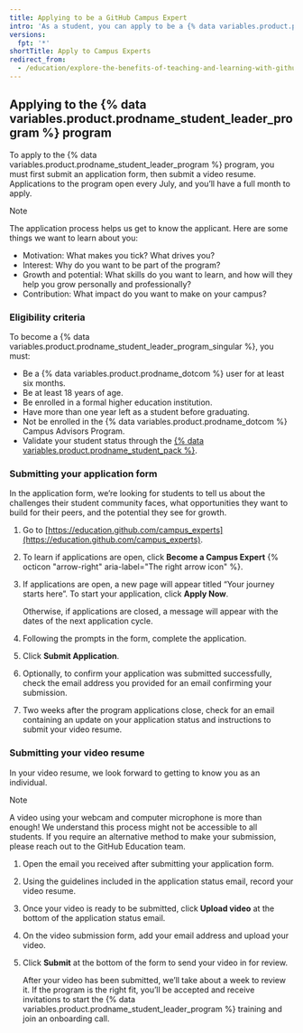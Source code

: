 ```yaml
---
title: Applying to be a GitHub Campus Expert
intro: 'As a student, you can apply to be a {% data variables.product.prodname_student_leader_program_singular %} to gain new skills and grow your college’s technical community.'
versions:
  fpt: '*'
shortTitle: Apply to Campus Experts
redirect_from:
  - /education/explore-the-benefits-of-teaching-and-learning-with-github-education/use-github-at-your-educational-institution/applying-to-be-a-github-campus-expert
---
```


## Applying to the {% data variables.product.prodname_student_leader_program %} program

To apply to the {% data variables.product.prodname_student_leader_program %} program, you must first submit an application form, then submit a video resume. Applications to the program open every July, and you’ll have a full month to apply.

> [!NOTE]
> The application process helps us get to know the applicant. Here are some things we want to learn about you:
> * Motivation: What makes you tick? What drives you?
> * Interest: Why do you want to be part of the program?
> * Growth and potential: What skills do you want to learn, and how will they help you grow personally and professionally?
> * Contribution: What impact do you want to make on your campus?

### Eligibility criteria

To become a {% data variables.product.prodname_student_leader_program_singular %}, you must:

* Be a {% data variables.product.prodname_dotcom %} user for at least six months.
* Be at least 18 years of age.
* Be enrolled in a formal higher education institution.
* Have more than one year left as a student before graduating.
* Not be enrolled in the {% data variables.product.prodname_dotcom %} Campus Advisors Program.
* Validate your student status through the [{% data variables.product.prodname_student_pack %}](https://education.github.com/pack).

### Submitting your application form

In the application form, we’re looking for students to tell us about the challenges their student community faces, what opportunities they want to build for their peers, and the potential they see for growth.
1. Go to [https://education.github.com/campus_experts](https://education.github.com/campus_experts).
1. To learn if applications are open, click **Become a Campus Expert** {% octicon "arrow-right" aria-label="The right arrow icon" %}.
1. If applications are open, a new page will appear titled “Your journey starts here”. To start your application, click **Apply Now**.

   Otherwise, if applications are closed, a message will appear with the dates of the next application cycle.
1. Following the prompts in the form, complete the application.
1. Click **Submit Application**.
1. Optionally, to confirm your application was submitted successfully, check the email address you provided for an email confirming your submission.
1. Two weeks after the program applications close, check for an email containing an update on your application status and instructions to submit your video resume.

### Submitting your video resume

In your video resume, we look forward to getting to know you as an individual.

> [!NOTE]
> A video using your webcam and computer microphone is more than enough! We understand this process might not be accessible to all students. If you require an alternative method to make your submission, please reach out to the GitHub Education team.

1. Open the email you received after submitting your application form.
1. Using the guidelines included in the application status email, record your video resume.
1. Once your video is ready to be submitted, click **Upload video** at the bottom of the application status email.
1. On the video submission form, add your email address and upload your video.
1. Click **Submit** at the bottom of the form to send your video in for review.

   After your video has been submitted, we’ll take about a week to review it. If the program is the right fit, you’ll be accepted and receive invitations to start the {% data variables.product.prodname_student_leader_program %} training and join an onboarding call.
